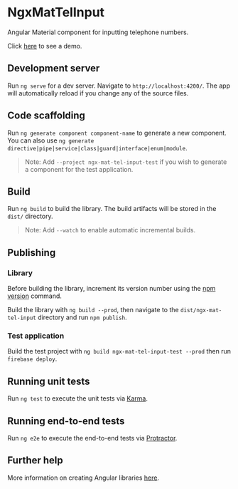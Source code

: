# NgxMatTelInput

Angular Material component for inputting telephone numbers.

Click [here](https://ngx-mat-tel-input.web.app/) to see a demo.

## Development server

Run `ng serve` for a dev server. Navigate to `http://localhost:4200/`. The app will automatically reload if you change any of the source files.

## Code scaffolding

Run `ng generate component component-name` to generate a new component. You can also use `ng generate directive|pipe|service|class|guard|interface|enum|module`.
> Note: Add `--project ngx-mat-tel-input-test` if you wish to generate a component for the test application. 

## Build

Run `ng build` to build the library. The build artifacts will be stored in the `dist/` directory.
> Note: Add `--watch` to enable automatic incremental builds.

## Publishing

### Library

Before building the library, increment its version number using the [npm version](https://docs.npmjs.com/cli/v7/commands/npm-version) command.

Build the library with `ng build --prod`, then navigate to the `dist/ngx-mat-tel-input` directory and run `npm publish`.

### Test application

Build the test project with `ng build ngx-mat-tel-input-test --prod` then run `firebase deploy`.

## Running unit tests

Run `ng test` to execute the unit tests via [Karma](https://karma-runner.github.io).

## Running end-to-end tests

Run `ng e2e` to execute the end-to-end tests via [Protractor](http://www.protractortest.org/).

## Further help

More information on creating Angular libraries [here](https://angular.io/guide/creating-libraries).
